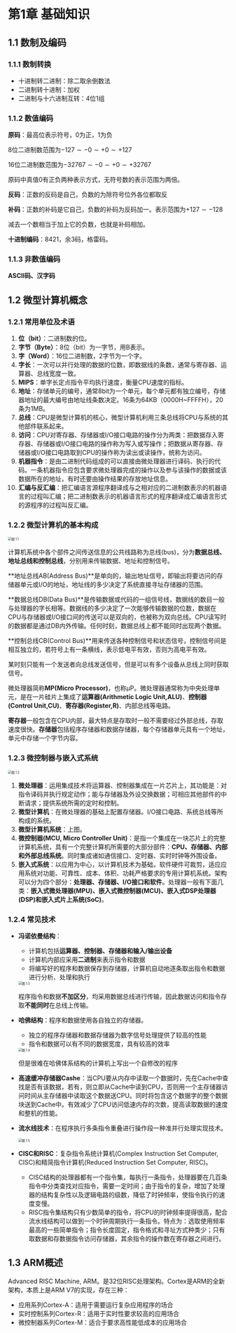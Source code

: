 # 第1章 基础知识

## 1.1 数制及编码

### 1.1.1 数制转换

- 十进制转二进制：除二取余倒数法
- 二进制转十进制：加权
- 二进制与十六进制互转：4位1组

### 1.1.2 数值编码

**原码**：最高位表示符号，0为正，1为负

8位二进制数范围为$-127\sim-0\sim+0\sim+127$

16位二进制数范围为$-32767\sim-0\sim+0\sim+32767$

原码中真值0有正负两种表示方式，无符号数的表示范围为两倍。

**反码**：正数的反码是自己，负数的为除符号位外各位都取反

**补码**：正数的补码是它自己，负数的补码为反码加一。表示范围为$+127\sim-128$

减去一个数相当于加上它的负数，也就是补码相加。

**十进制编码**：8421，余3码，格雷码。

### 1.1.3 非数值编码

**ASCII码、汉字码**

## 1.2 微型计算机概念

### 1.2.1 常用单位及术语

1. **位（bit）**：二进制数的位。
2. **字节（Byte）**：8位（bit）为一字节，用B表示。
3. **字（Word）**：16位二进制数，2字节为一个字。
4. **字长**：一次可以并行处理的数据的位数，即数据线的条数，通常与寄存器、运算器、总线宽度一致。
5. **MIPS**：单字长定点指令平均执行速度，衡量CPU速度的指标。
6. **地址**：存储单元的编号，通常8bit为一个单元，每个单元都有独立编号，存储器地址的最大编号由地址线条数决定。16条为64KB（0000H~FFFFH），20条为1MB。
7. **总线**：CPU是微型计算机的核心，微型计算机利用三条总线将CPU与系统的其他部件联系起来。
8. **访问**：CPU对寄存器、存储器或I/O接口电路的操作分为两类：把数据存入寄存器、存储器或I/O接口电路的操作称为写入或写操作；把数据从寄存器、存储器或I/O接口电路取到CPU的操作称为读出或读操作，统称为访问。
9. **机器指令**：是由二进制代码组成的可以直接由微处理器进行译码、执行的代码。一条机器指令应包含要求微处理器完成的操作以及参与该操作的数据或该数据所在的地址，有时还要由操作结果的存放地址信息。
10. **汇编与反汇编**：把汇编语言源程序翻译成与之相对应的二进制数表示的机器语言的过程叫汇编；把二进制数表示的机器语言形式的程序翻译成汇编语言形式的源程序的过程叫反汇编。

### 1.2.2 微型计算机的基本构成

<img src="./Images/第1章 基础知识/图 1.1.png" alt="图 1.1" style="zoom:50%;" />

计算机系统中各个部件之间传送信息的公共线路称为总线(bus)，分为**数据总线、地址总线和控制总线**，分别用来传输数据、地址和控制信号。

**地址总线AB(Address Bus)**是单向的，输出地址信号，即输出将要访问的存储器单元或I/O的地址，地址线的多少决定了系统直接寻址存储器的范围。

**数据总线DB(Data Bus)**是传输数据或代码的一组信号线，数据线的数目一般与处理器的字长相等。数据线的多少决定了一次能够传输数据的位数，数据在CPU与存储器或I/O接口间的传送可以是双向的，也被称为双向总线。CPU读写时的数据都是通过DB内外传输。任何时刻，数据总线上都不能同时出现两个数据。

**控制总线CB(Control Bus)**用来传送各种控制信号和状态信号，控制信号间是相互独立的，若符号上有一条横线，表示低电平有效，否则为高电平有效。

某时刻只能有一个发送者向总线发送信号，但是可以有多个设备从总线上同时获取信号。

微处理器简称**MP(Micro Processor)**，也称μP。微处理器通常称为中央处理单元，是在一片硅片上集成了**运算器(Arithmetic Logic Unit,ALU)**、**控制器(Control Unit,CU)**、**寄存器(Register,R)**、内部总线等电路。

**寄存器**一般包含在CPU内部，最大特点是存取时一般不需要经过外部总线，存取速度很快。**存储器**包括程序存储器和数据存储器，每个存储器单元具有一个地址，单元中存储一个字节内容。

### 1.2.3 微控制器与嵌入式系统

<img src="./Images/第1章 基础知识/图 1.2.png" alt="图 1.2" style="zoom:50%;" />

1. **微处理器**：运用集成技术将运算器、控制器集成在一片芯片上，其功能是：对指令译码并执行规定动作；能与存储器及外设交换数据；可相应其他部件的中断请求；提供系统所需的定时和控制。
2. **微型计算机**：在微处理器的基础上配置存储器。I/O接口电路、系统总线等所构成的系统。
3. **微型计算机系统**：上图。
4. **微控制器(MCU, Micro Controller Unit)**：是指一个集成在一块芯片上的完整计算机系统，具有一个完整计算机所需要的大部分部件：**CPU、存储器、内部和外部总线系统**。同时集成诸如通信接口、定时器、实时时钟等外围设备。
5. **嵌入式系统**：以应用为中心，以计算机技术为基础，软件硬件可裁剪，适应应用系统对功能、可靠性、成本、体积、功耗严格要求的专用计算机系统。架构可以分为四个部分：**处理器、存储器、I/O接口和软件**。处理器一般有下面几类：**嵌入式微处理器(MPU)、嵌入式微控制器(MCU)、嵌入式DSP处理器(DSP)和嵌入式片上系统(SoC)**。

### 1.2.4 常见技术

- **冯诺依曼结构**：

  - 计算机包括**运算器、控制器、存储器和输入/输出设备**
  - 计算机内部应采用**二进制**来表示指令和数据
  - 将编写好的程序和数据保存到存储器，计算机自动地逐条取出指令和数据进行分析、处理和执行

  <img src="./Images/第1章 基础知识/图 1.3.png" alt="图 1.3" style="zoom:50%;" />

  程序指令和数据**不加区分**，均采用数据总线进行传输，因此数据访问和指令存取**不能同时**在总线上传输。

- **哈佛结构**：程序和数据使用各自独立的存储器。

  - 独立的程序存储器和数据存储器为数字信号处理提供了较高的性能
  - 指令和数据可以有不同的数据宽度，具有较高的效率

  <img src="./Images/第1章 基础知识/图 1.4.png" alt="图 1.4" style="zoom:50%;" />

  但是很难在哈佛体系结构的计算机上写出一个自修改的程序

- **高速缓冲存储器Cashe**：当CPU要从内存中读取一个数据时，先在Cache中查找是否有该数据，若有，则立即从Cache中读到CPU，否则用一个主存储器访问时间从主存储器中读取这个数据送CPU。同时将包含这个数据字的整个数据块送到Cache中。有效减少了CPU访问低速内存的次数，提高读取数据的速度和整机的性能。

- **流水线技术**：在程序执行多条指令重叠进行操作段一种准并行处理实现技术。

  <img src="./Images/第1章 基础知识/图 1.5.png" alt="图 1.5" style="zoom:50%;" />

- **CISC和RISC**：复杂指令系统计算机(Complex Instruction Set Computer, CISC)和精简指令计算机(Reduced Instruction Set Computer, RISC)。

  - CISC结构的处理器都有一个指令集，每执行一条指令，处理器要在几百条指令中分类查找对应指令，需要一定时间；由于指令的复杂，增加了处理器的结构复杂性以及逻辑电路的级数，降低了时钟频率，使指令执行的速度变慢。
  - RISC指令集结构只有少数简单的指令，将CPU的时钟频率提得很高，配合流水线结构可以做到一个时钟周期执行一条指令。特点为：选取使用频率最高的一些简单指令；指令长度固定，指令格式和寻址方式种类少；只有取数据和存数据指令访问存储器，其余指令的操作数在寄存器之间进行。

## 1.3 ARM概述

Advanced RISC Machine, ARM。是32位RISC处理架构。Cortex是ARM的全新架构，本质上是ARM V7的实现，存在三种：

- 应用系列Cortex-A：适用于需要运行复杂应用程序的场合
- 实时控制系列Cortex-R：适用于实时性要求较高的应用场合
- 微控制器系列Cortex-M：适合于要求高性能低成本的应用场合
